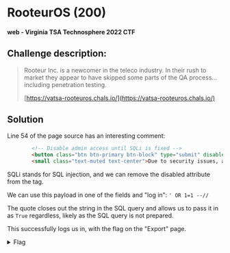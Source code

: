 # RooteurOS (200)
#### web - Virginia TSA Technosphere 2022 CTF

## Challenge description:
> Rooteur Inc. is a newcomer in the teleco industry. In their rush to market they appear to have skipped some parts of the QA process... including penetration testing.
>
> [https://vatsa-rooteuros.chals.io/](https://vatsa-rooteuros.chals.io/)

## Solution
Line 54 of the page source has an interesting comment:
```html
        <!-- Disable admin access until SQLi is fixed -->
        <button class="btn btn-primary btn-block" type="submit" disabled>Log In</button>
        <small class="text-muted text-center">Due to security issues, admin panel access is currently disabled</small>
```
SQLi stands for SQL injection, and we can remove the disabled attribute from the tag.

We can use this payload in one of the fields and "log in": `' OR 1=1 --//`

The quote closes out the string in the SQL query and allows us to pass it in as `True` regardless, likely as the SQL query is not prepared.

This successfully logs us in, with the flag on the "Export" page.

<details> 
    <summary>Flag</summary>
flag{r00teur-1nj3ct10n}
</details>